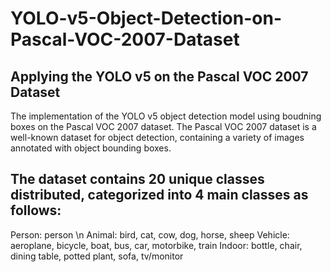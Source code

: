 # YOLO-v5-Object-Detection-on-Pascal-VOC-2007-Dataset

## Applying the YOLO v5 on the Pascal VOC 2007 Dataset
The implementation of the YOLO v5 object detection model using boudning boxes on the Pascal VOC 2007 dataset. The Pascal VOC 2007 dataset is a well-known dataset for object detection, containing a variety of images annotated with object bounding boxes.

## The dataset contains 20 unique classes distributed, categorized into 4 main classes as follows:
Person: person \n
Animal: bird, cat, cow, dog, horse, sheep
Vehicle: aeroplane, bicycle, boat, bus, car, motorbike, train
Indoor: bottle, chair, dining table, potted plant, sofa, tv/monitor

